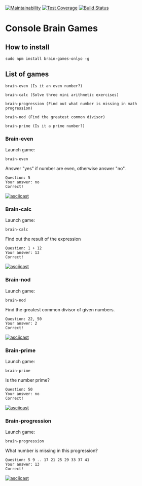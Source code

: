 [![Maintainability](https://api.codeclimate.com/v1/badges/a99a88d28ad37a79dbf6/maintainability)](https://codeclimate.com/github/codeclimate/codeclimate/maintainability) [![Test Coverage](https://api.codeclimate.com/v1/badges/a99a88d28ad37a79dbf6/test_coverage)](https://codeclimate.com/github/codeclimate/codeclimate/test_coverage) [![Build Status](https://travis-ci.org/g1yk/project-lvl1-s486.svg?branch=master)](https://travis-ci.org/g1yk/project-lvl1-s486)

# Console Brain Games

## How to install
```
sudo npm install brain-games-onlyo -g
```
## List of games
```
brain-even (Is it an even number?) 
 
brain-calc (Solve three mini arithmetic exercises)

brain-progression (Find out what number is missing in math progression)

brain-nod (Find the greatest common divisor)

brain-prime (Is it a prime number?)
```

### Brain-even
Launch game:
```
brain-even
```
Answer "yes" if number are even, otherwise answer "no".
```
Question: 5
Your answer: no
Correct!
```
[![asciicast](https://asciinema.org/a/RMuC3S3ggcjZ97wg49LZeFHgu.svg)](https://asciinema.org/a/RMuC3S3ggcjZ97wg49LZeFHgu)

### Brain-calc
Launch game:
```
brain-calc
```
Find out the result of the expression
```
Question: 1 + 12
Your answer: 13
Correct!
```
[![asciicast](https://asciinema.org/a/lVzEc03EVmoTSVT7qEnlVb2y6.svg)](https://asciinema.org/a/lVzEc03EVmoTSVT7qEnlVb2y6)

### Brain-nod
Launch game:
```
brain-nod
```
Find the greatest common divisor of given numbers.
```
Question: 22, 50
Your answer: 2
Correct!
```
[![asciicast](https://asciinema.org/a/KEmd4BeiZ96Wb6imuCUevEWz1.svg)](https://asciinema.org/a/KEmd4BeiZ96Wb6imuCUevEWz1)

### Brain-prime
Launch game:
```
brain-prime
```
Is the number prime?
```
Question: 50
Your answer: no
Correct!
```
[![asciicast](https://asciinema.org/a/75Ac3ou7mBx5Legcy9ExSib7z.svg)](https://asciinema.org/a/75Ac3ou7mBx5Legcy9ExSib7z)

### Brain-progression
Launch game:
```
brain-progression
```
What number is missing in this progression?
```
Question: 5 9 .. 17 21 25 29 33 37 41 
Your answer: 13
Correct!
```
[![asciicast](https://asciinema.org/a/70lXJxXq1uUJG1ckyS5g9rgjT.svg)](https://asciinema.org/a/70lXJxXq1uUJG1ckyS5g9rgjT)
